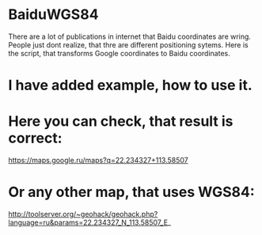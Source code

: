 BaiduWGS84
==========

There are a lot of publications in internet that Baidu coordinates are wring. 
People just dont realize, that thre are different positioning sytems.
Here is the script, that transforms Google coordinates to Baidu coordinates.

I have added example, how to use it.
==========

Here you can check, that result is correct:
==========
https://maps.google.ru/maps?q=22.234327+113.58507

Or any other map, that uses WGS84:
==========
http://toolserver.org/~geohack/geohack.php?language=ru&params=22.234327_N_113.58507_E_
